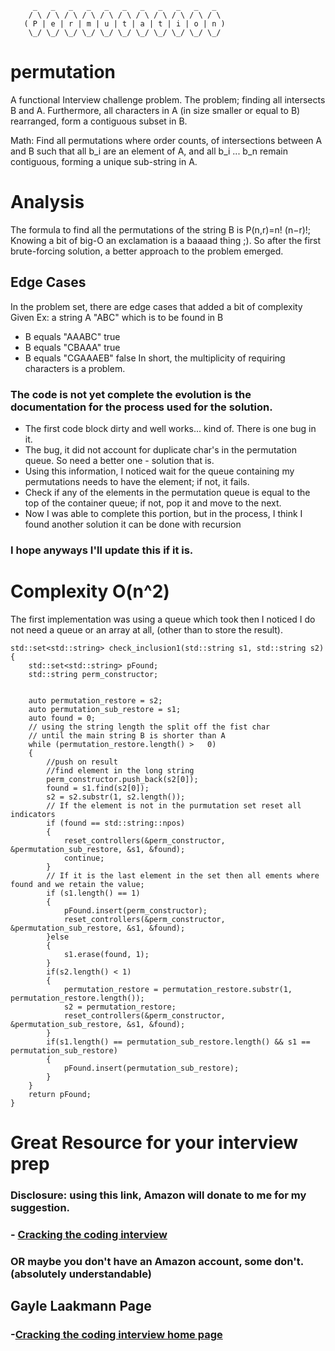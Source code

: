          _   _   _   _   _   _   _   _   _   _   _  
        / \ / \ / \ / \ / \ / \ / \ / \ / \ / \ / \ 
       ( P | e | r | m | u | t | a | t | i | o | n )
        \_/ \_/ \_/ \_/ \_/ \_/ \_/ \_/ \_/ \_/ \_/ 
# permutation
A functional Interview challenge problem. The problem; finding all intersects  B and A. Furthermore, all  characters in A (in size smaller or equal to B)  rearranged, form a contiguous subset in B. 

Math: Find all permutations where order counts, of intersections between A  and B such that all b_i are an element of A, and all b_i ... b_n remain contiguous, forming a unique sub-string in A.  

# Analysis 
The formula to find all the permutations of the string B is P(n,r)=n! (n−r)!; Knowing a bit of big-O an exclamation is a baaaad thing ;).
So after the first brute-forcing solution, a better approach to the problem emerged.

## Edge Cases 
In the problem set, there are edge cases that added a bit of complexity 
Given Ex: a string A "ABC" which is to be found in B
- B equals "AAABC" true
- B equals "CBAAA" true
- B equals "CGAAAEB" false
In short, the multiplicity of requiring characters is a problem.
### The code is not yet complete the evolution is the documentation for the process used for the solution.
- The first code block dirty and well works... kind of. There is one bug in it. 
- The bug, it did not account for duplicate char's in the permutation queue. So need a better one - solution that is.
- Using this information, I noticed wait for the queue containing my permutations needs to have the element; if not, it fails.
- Check if any of the elements in the permutation queue is equal to the top of the container queue; if not, pop it and move to the next.
- Now I was able to complete this portion, but in the process, I think I found another solution it can be done with recursion
### I hope anyways I'll update this if it is.
# Complexity O(n^2)
The first implementation was using a queue which took then I noticed I do not need a queue or an array at all, (other than to store the result). 
```
std::set<std::string> check_inclusion1(std::string s1, std::string s2)
{
    std::set<std::string> pFound;
    std::string perm_constructor;


    auto permutation_restore = s2;
    auto permutation_sub_restore = s1;
    auto found = 0;
    // using the string length the split off the fist char
    // until the main string B is shorter than A
    while (permutation_restore.length() >   0)
    {
        //push on result
        //find element in the long string
        perm_constructor.push_back(s2[0]);
        found = s1.find(s2[0]);
        s2 = s2.substr(1, s2.length());
        // If the element is not in the purmutation set reset all indicators
        if (found == std::string::npos)
        {
            reset_controllers(&perm_constructor, &permutation_sub_restore, &s1, &found);
            continue;
        }
        // If it is the last element in the set then all ements where found and we retain the value;
        if (s1.length() == 1)
        {
            pFound.insert(perm_constructor);
            reset_controllers(&perm_constructor, &permutation_sub_restore, &s1, &found);
        }else
        {
            s1.erase(found, 1);
        }
        if(s2.length() < 1)
        {
            permutation_restore = permutation_restore.substr(1, permutation_restore.length());
            s2 = permutation_restore;
            reset_controllers(&perm_constructor, &permutation_sub_restore, &s1, &found);
        }
        if(s1.length() == permutation_sub_restore.length() && s1 == permutation_sub_restore)
        {
            pFound.insert(permutation_sub_restore);
        }
    }
    return pFound;
}
```

# Great Resource for your interview prep
### Disclosure: using this link, Amazon will donate to me for my suggestion.
### - [Cracking the coding interview](https://amzn.to/2XMejh7/)
### OR maybe you don't have an Amazon account, some don't. (absolutely understandable)
## Gayle Laakmann Page
### -[Cracking the coding interview home page](http://www.crackingthecodinginterview.com/)
